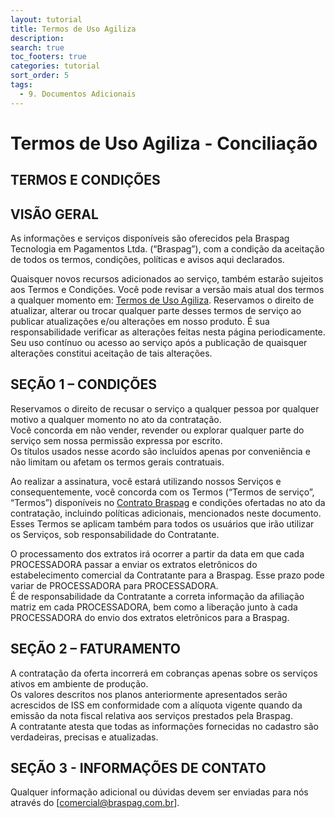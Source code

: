 ```yaml
---
layout: tutorial
title: Termos de Uso Agiliza
description:
search: true
toc_footers: true
categories: tutorial
sort_order: 5
tags:
  - 9. Documentos Adicionais
---
```


# Termos de Uso Agiliza - Conciliação

## TERMOS E CONDIÇÕES

## VISÃO GERAL

As informações e serviços disponíveis são oferecidos pela Braspag Tecnologia em Pagamentos Ltda. (“Braspag”), com a condição da aceitação de todos os termos, condições, políticas e avisos aqui declarados.
 
Quaisquer novos recursos adicionados ao serviço, também estarão sujeitos aos Termos e Condições. Você pode revisar a versão mais atual dos termos a qualquer momento em: [Termos de Uso Agiliza]( https://braspag.github.io//tutorial/tdeusoagiliza). Reservamos o direito de atualizar, alterar ou trocar qualquer parte desses termos de serviço ao publicar atualizações e/ou alterações em nosso produto. É sua responsabilidade verificar as alterações feitas nesta página periodicamente. Seu uso contínuo ou acesso ao serviço após a publicação de quaisquer alterações constitui aceitação de tais alterações.

## SEÇÃO 1 – CONDIÇÕES

Reservamos o direito de recusar o serviço a qualquer pessoa por qualquer motivo a qualquer momento no ato da contratação.
<br/>Você concorda em não vender, revender ou explorar qualquer parte do serviço sem nossa permissão expressa por escrito.
<br/>Os títulos usados nesse acordo são incluídos apenas por conveniência e não limitam ou afetam os termos gerais contratuais.
 
Ao realizar a assinatura, você estará utilizando nossos Serviços e consequentemente, você concorda com os Termos (“Termos de serviço”, “Termos”) disponíveis no [Contrato Braspag](https://braspag.github.io/tutorial/contratobraspag) e condições ofertadas no ato da contratação, incluindo políticas adicionais, mencionados neste documento. Esses Termos se aplicam também para todos os usuários que irão utilizar os Serviços, sob responsabilidade do Contratante.
  
O processamento dos extratos irá ocorrer a partir da data em que cada PROCESSADORA passar a enviar os extratos eletrônicos do estabelecimento comercial da Contratante para a Braspag. Esse prazo pode variar de PROCESSADORA para PROCESSADORA.
<br/>É de responsabilidade da Contratante a correta informação da afiliação matriz em cada PROCESSADORA, bem como a liberação junto à cada PROCESSADORA do envio dos extratos eletrônicos para a Braspag.

## SEÇÃO 2 – FATURAMENTO

A contratação da oferta incorrerá em cobranças apenas sobre os serviços ativos em ambiente de produção.
<br/>Os valores descritos nos planos anteriormente apresentados serão acrescidos de ISS em conformidade com a alíquota vigente quando da emissão da nota fiscal relativa aos serviços prestados pela Braspag.
<br/>A contratante atesta que todas as informações fornecidas no cadastro são verdadeiras, precisas e atualizadas.

## SEÇÃO 3 - INFORMAÇÕES DE CONTATO

Qualquer informação adicional ou dúvidas devem ser enviadas para nós através do [comercial@braspag.com.br].

